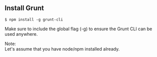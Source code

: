 ## Install Grunt

    $ npm install -g grunt-cli

Make sure to include the global flag (-g) to ensure the Grunt CLI can be used anywhere.

Note:
<br />
Let's assume that you have node/npm installed already.